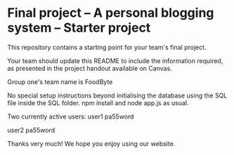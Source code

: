 Final project &ndash; A personal blogging system &ndash; Starter project
==========
This repository contains a starting point for your team's final project.

Your team should update this README to include the information required, as presented in the project handout available on Canvas.


Group one's team name is FoodByte

No special setup instructions beyond initialising the database using the SQL file inside the SQL folder. npm install and node app.js as usual. 

Two currently active users:
user1
pa55word

user2
pa55word

Thanks very much! We hope you enjoy using our website.